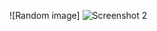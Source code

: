 ![Random image] ![Screenshot 2](https://user-images.githubusercontent.com/97399587/153815625-1b5af96b-9324-461e-8d30-a1951e4394a8.JPG)
